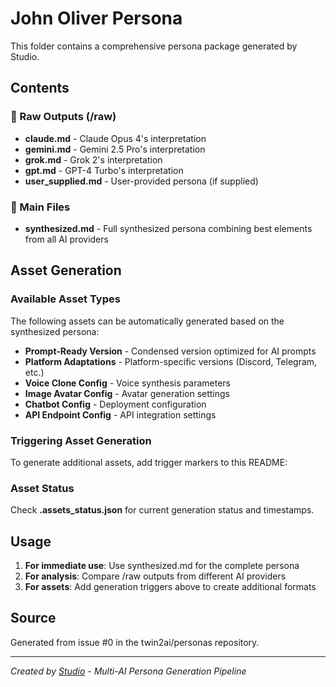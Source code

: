 # John Oliver Persona

This folder contains a comprehensive persona package generated by Studio.

## Contents

### 📝 Raw Outputs (/raw)
- **claude.md** - Claude Opus 4's interpretation
- **gemini.md** - Gemini 2.5 Pro's interpretation
- **grok.md** - Grok 2's interpretation
- **gpt.md** - GPT-4 Turbo's interpretation
- **user_supplied.md** - User-provided persona (if supplied)

### 🎯 Main Files
- **synthesized.md** - Full synthesized persona combining best elements from all AI providers

## Asset Generation

### Available Asset Types
The following assets can be automatically generated based on the synthesized persona:

- **Prompt-Ready Version** - Condensed version optimized for AI prompts
- **Platform Adaptations** - Platform-specific versions (Discord, Telegram, etc.)
- **Voice Clone Config** - Voice synthesis parameters
- **Image Avatar Config** - Avatar generation settings
- **Chatbot Config** - Deployment configuration
- **API Endpoint Config** - API integration settings

### Triggering Asset Generation
To generate additional assets, add trigger markers to this README:


<!-- To generate all platform and variation prompts, add this marker: -->
<!-- GENERATE:prompts -->

<!-- To generate only platform-specific prompts (ChatGPT, Claude, etc.), add this marker: -->
<!-- GENERATE:platform_prompts -->

<!-- To generate only variation prompts (condensed, alternative), add this marker: -->
<!-- GENERATE:variation_prompts -->

<!-- To generate other assets, add these markers: -->
<!-- GENERATE:prompt_ready -->
<!-- GENERATE:platform_adaptations -->
<!-- GENERATE:voice_clone -->
<!-- GENERATE:image_avatar -->
<!-- GENERATE:chatbot_config -->
<!-- GENERATE:api_endpoint -->

### Asset Status
Check **.assets_status.json** for current generation status and timestamps.

## Usage

1. **For immediate use**: Use synthesized.md for the complete persona
2. **For analysis**: Compare /raw outputs from different AI providers
3. **For assets**: Add generation triggers above to create additional formats

## Source
Generated from issue #0 in the twin2ai/personas repository.

---
*Created by [Studio](https://github.com/twin2ai/studio) - Multi-AI Persona Generation Pipeline*